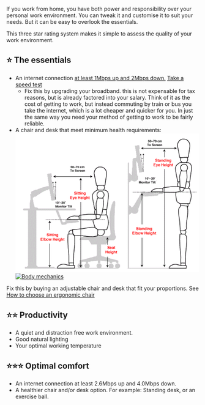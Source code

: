 If you work from home, you have both power and responsibility over your personal work environment. You can tweak it and customise it to suit your needs. But it can be easy to overlook the essentials.

This three star rating system makes it simple to assess the quality of your work environment.

## ⭐️ The essentials

* An internet connection [at least 1Mbps up and 2Mbps down.](https://support.google.com/plus/answer/1216376?hl=en) [Take a speed test](http://www.speedtest.net/)
  * Fix this by upgrading your broadband. this is not expensable for tax reasons, but is already factored into your salary. Think of it as the cost of getting to work, but instead commuting by train or bus you take the internet, which is a lot cheaper and quicker for you. In just the same way you need your method of getting to work to be fairly reliable.
* A chair and desk that meet minimum health requirements:
[![Office ergonomics](/assets/office-ergonomic-workstation-diagrams.gif)](/assets/office-ergonomic-workstation-diagrams.gif) [![Body mechanics](/assets/body-mechanics.png)](/assets/body-mechanics.png)

Fix this by buying an adjustable chair and desk that fit your proportions. See [How to choose an ergonomic chair](http://www.wikihow.com/Choose-an-Ergonomic-Office-Chair) 

## ⭐️⭐️ Productivity

* A quiet and distraction free work environment.
* Good natural lighting
* Your optimal working temperature

## ⭐️⭐️⭐️ Optimal comfort

* An internet connection at least 2.6Mbps up and 4.0Mbps down.
* A healthier chair and/or desk option. For example: Standing desk, or an exercise ball.

